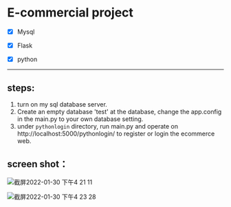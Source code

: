 # E-commercial project

- [x] Mysql
- [x] Flask 
- [x] python 


-----
## steps:
1. turn on my sql database server.
1. Create an empty database 'test' at the database, change the app.config in the main.py to your own database setting.
2. under `pythonlogin` directory,  run main.py and operate on http://localhost:5000/pythonlogin/ to register or login the ecommerce web.

## screen shot： 

![截屏2022-01-30 下午4 21 11](https://user-images.githubusercontent.com/39432361/151718422-54c224a6-5ffd-4551-8efa-0fcd230428ac.png)


![截屏2022-01-30 下午4 23 28](https://user-images.githubusercontent.com/39432361/151718457-08d6ed4b-5827-41d4-b615-74a335ac0d4a.png)




